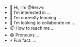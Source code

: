 - 👋 Hi, I’m @Bervvi
- 👀 I’m interested in ...
- 🌱 I’m currently learning ...
- 💞️ I’m looking to collaborate on ...
- 📫 How to reach me ...
- 😄 Pronouns: ...
- ⚡ Fun fact: ...

<!---
Bervvi/Bervvi is a ✨ special ✨ repository because its `README.md` (this file) appears on your GitHub profile.
You can click the Preview link to take a look at your changes.
--->
